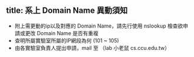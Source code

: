 title: 系上 Domain Name 異動須知
---
+ 附上需更動的ip以及對應的 Domain Name，請先行使用 nslookup 檢查欲申請或更改 Domain Name 是否有重複
+ 查明所屬實驗室所屬的IP網段為何 (101 ~ 105)
+ 由各實驗室負責人提出申請，mail 至 （lab 小老鼠 cs.ccu.edu.tw）
